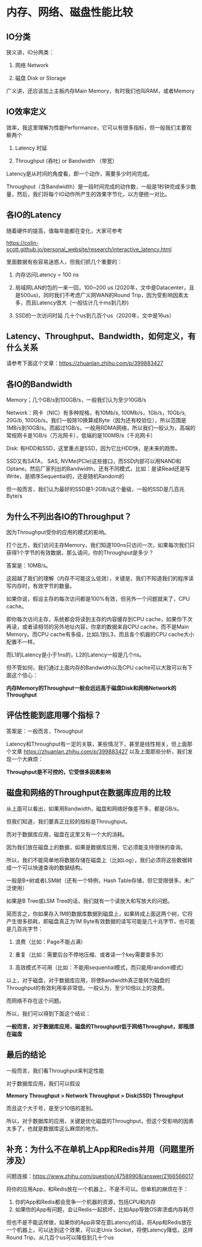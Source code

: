 # 内存、网络、磁盘性能比较

## IO分类

狭义讲，IO分两类：

1. 网络 Network

2. 磁盘 Disk or Storage

广义讲，还应该加上主板内存Main Memory，有时我们也叫RAM，或者Memory

## IO效率定义

效率，我这里理解为性能Performance，它可以有很多指标，但一般我们主要观察两个

1. Latency 时延

2. Throughput (吞吐) or Bandwidth （带宽）

Latency是从时间的角度看，即一个动作，需要多少时间完成。

Throughput（含Bandwidth）是一段时间完成的动作数，一般是1秒钟完成多少数量，然后，我们将每个IO动作所产生的效果字节化，以方便统一对比。

## 各IO的Latency

随着硬件的提高，值每年能都在变化，大家可参考

https://colin-scott.github.io/personal_website/research/interactive_latency.html

里面数据有些容易迷惑人，但我们抓几个重要的：

1. 内存访问Latency = 100 ns

2. 局域网LAN的包的一来一回，100~200 us (2020年，文中是Datacenter，且是500us)，同时我们不考虑广义网WAN的Round Trip，因为受影响因素太多，而且Latency很大（一般估计几十ms到几秒)

3. SSD的一次访问时延 几十个us到几百个us（2020年，文中是16us）

## Latency、Throughput、Bandwidth，如何定义，有什么关系

请参考下面这个文章：https://zhuanlan.zhihu.com/p/399883427

## 各IO的Bandwidth

Memory；几个GB/s到100GB/s，一般我们认为至少10GB/s

Network：网卡（NIC）有多种规格，有10Mb/s, 100Mb/s，1Gb/s，10Gb/s, 20G/b, 100Gb/s。我们一般除10换算成Byte（因为还有校验位），所以范围是1MB/s到10GB/s。而超过1GB/s，一般用RDMA网络，所以我们一般认为，高端的常规网卡是1GB/s（万兆网卡），低端的是100MB/s（千兆网卡）

Disk: 有HDD和SSD，这里重点是SSD，因为它比HDD快，是未来的趋势。

SSD又有SATA， SAS, NVMe(PCIe)这些接口，而SSD内部可以用NAND和Optane。然后厂家列出的Bandwidth，还有不同模式，比如：是读Read还是写Write，是顺序Sequential的，还是随机Random的

但一般而言，我们认为最好的SSD是1-2GB/s这个量级，一般的SSD是几百兆Byte/s

## 为什么不列出各IO的Throughput？

因为Throughput受你的应用的模式的影响。

打个比方，我们访问主存Memory，我们知道100ns只访问一次，如果每次我们只获得1个字节的有效数据，那么请问，你的Throughput是多少？

答案是：10MB/s。

这超越了我们的理解（内存不可能这么低效），关键是，我们不知道我们的程序读写内存时，有效字节的数量。

如果你说，假设主存的每次访问都是100%有效，但另外一个问题就来了，CPU cache。

即你每次访问主存，系统都会将读到主存的内容缓存到CPU cache，如果你下次再读，或者读相邻的另外地址内容，你拿的数据来自CPU cache，而不是Main Memory。而CPU cache有多级，比如L1到L3，而且各个机器的CPU cache大小配置不一样。

而L1的Latency是小于1ns的，L2的Latency一般是几个ns。

但不管如何，我们通过上面内存的Bandwidth以及CPU cache可以大致可以有下面这个信心：

**内存Memory的Throughput一般会远远高于磁盘Disk和网络Network的Throughput**

## 评估性能到底用哪个指标？

答案是：一般而言，Throughput

Latency和Throughput有一定的关联，某些情况下，甚至是线性相关，但上面那个文章 https://zhuanlan.zhihu.com/p/399883427 以及上面那些分析，我们发现一个大麻烦：

**Throughput是不可控的，它受很多因素影响**

## 磁盘和网络的Throughput在数据库应用的比较

从上面可以看出，如果用Bandwidth，磁盘和网络好像差不多，都是GB/s。

但我们知道，我们要真正比较的指标是Throughput。

而对于数据库应用，磁盘在这里又有一个大的消耗。

因为我们放在磁盘上的数据，如果是数据库应用，它必须能支持很快的查询。

所以，我们不能简单地将数据存储在磁盘上（比如Log），我们必须将这些数据转成一个可以快速查询的数据结构。

一般是B+树或者LSM树（还有一个特例，Hash Table存储，但它受限很多，未广泛使用）

如果是B Tree或LSM Tree的话，我们就有一个读放大和写放大的问题。

简而言之，你如果存入1M的数据库数据到磁盘上，如果转成上面这两个树，它将产生很多损耗，即磁盘真正为1M Byte有效数据的读写可能是几十兆字节，也可能是几百兆字节：

1. 浪费（比如：Page不能占满）

2. 重复（比如：需要后台不停地压缩、或者读一个key需要查多次）

3. 高效模式不可用（比如：不能用sequential模式，而只能用random模式）

以上，对于磁盘，对于数据库应用，将使Bandwidth真正能转为磁盘的Throughput的有效利用率非常低。一般认为，至少10倍以上的浪费。

而网络不存在这个问题。

所以，我们可以得到下面这个结论：

**一般而言，对于数据库应用，磁盘的Throughput低于网络Throughput，即瓶颈在磁盘**

## 最后的结论

一般而言，我们看Throughput来判定性能

对于数据库应用，我们可以假设

**Memory Throughput > Network Throughput > Disk(SSD) Throughput**

而且这个大于号，是至少10倍的差别。

所以，对于数据库的应用，关键是优化磁盘的Throughput，但这个受影响的因素太多了，也就是数据库这么麻烦的地方。

## 补充：为什么不在单机上App和Redis并用（问题里所涉及）

问题连接：https://www.zhihu.com/question/47589908/answer/2166566017

将你的应用App，和Redis放在一个机器上，不是不可以。但单机的麻烦在于：

1. 你的App和Redis都会竞争一个机器的资源，包括CPU和内存
2. 如果你的App有问题，会让Redis一起损坏，比如App导致OS奔溃或内存耗尽

但也不是不能这样做，如果你的App非常在意Latency的话，将App和Redis放在一个机器上，可以达到这个效果，可以走Unix Socket，将使Latency降低，这样Round Trip，从几百个us可以降低到几十个us


